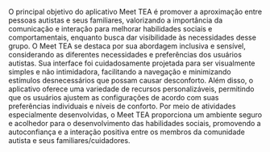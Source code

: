 O principal objetivo do aplicativo Meet TEA é promover a aproximação entre pessoas autistas e seus familiares, valorizando a importância da comunicação e interação para melhorar habilidades sociais e comportamentais, enquanto busca dar visibilidade às necessidades desse grupo. O Meet TEA se destaca por sua abordagem inclusiva e sensível, considerando as diferentes necessidades e preferências dos usuários autistas. Sua interface foi cuidadosamente projetada para ser visualmente simples e não intimidadora, facilitando a navegação e minimizando estímulos desnecessários que possam causar desconforto. Além disso, o aplicativo oferece uma variedade de recursos personalizáveis, permitindo que os usuários ajustem as configurações de acordo com suas preferências individuais e níveis de conforto. Por meio de atividades especialmente desenvolvidas, o Meet TEA proporciona um ambiente seguro e acolhedor para o desenvolvimento das habilidades sociais, promovendo a autoconfiança e a interação positiva entre os membros da comunidade autista e seus familiares/cuidadores.
